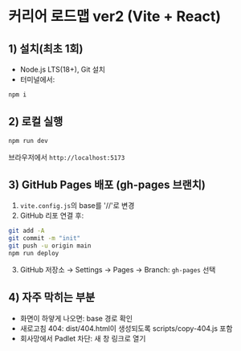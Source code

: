 # 커리어 로드맵 ver2 (Vite + React)

## 1) 설치(최초 1회)
- Node.js LTS(18+), Git 설치
- 터미널에서:
```bash
npm i
```

## 2) 로컬 실행
```bash
npm run dev
```
브라우저에서 `http://localhost:5173`

## 3) GitHub Pages 배포 (gh-pages 브랜치)
1) `vite.config.js`의 base를 '/<repo>/'로 변경
2) GitHub 리포 연결 후:
```bash
git add -A
git commit -m "init"
git push -u origin main
npm run deploy
```
3) GitHub 저장소 → Settings → Pages → Branch: `gh-pages` 선택

## 4) 자주 막히는 부분
- 화면이 하얗게 나오면: base 경로 확인
- 새로고침 404: dist/404.html이 생성되도록 scripts/copy-404.js 포함
- 회사망에서 Padlet 차단: 새 창 링크로 열기
